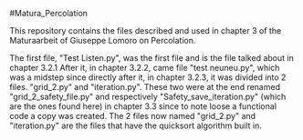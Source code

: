 #Matura_Percolation

This repository contains the files described and used in chapter 3 of the Maturaarbeit of Giuseppe Lomoro on Percolation.

The first file, "Test Listen.py", was the first file and is the file talked about in chapter 3.2.1
After it, in chapter 3.2.2, came file "test neuneu.py", which was a midstep since directly after it, in chapter 3.2.3, it was divided into 2 files. "grid_2.py" and "iteration.py".
These two were at the end renamed "grid_2_safety_file.py" and respectively "Safety_save_iteration.py" (which are the ones found here) in chapter 3.3 since to note loose a functional code a copy was created. 
The 2 files now named "grid_2.py" and "iteration.py" are the files that have the quicksort algorithm built in.
